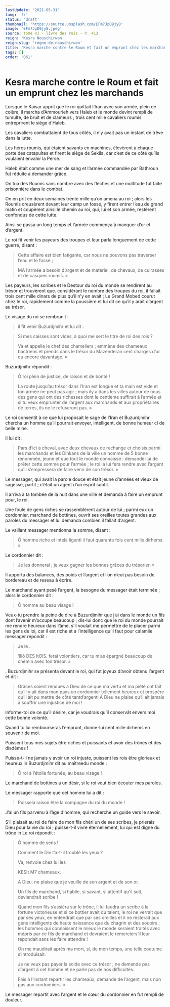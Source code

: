 ```yaml
---
lastUpdate: '2021-05-31'
lang: 'fr'
status: 'draft'
thumbnail: 'https://source.unsplash.com/EFm7JpD9jy8'
image: 'EFm7JpD9jy8.jpeg'
source: tome VI - livre des rois - P. 413
reign: 'Kesra Nouschirwan'
reign-slug: 'regne-de-nouschirwan'
title: 'Kesra marche contre le Roum et fait un emprunt chez les marchands | Le Livre des Rois | Shâhnâmeh'
tags: []
order: '061'
---
```


<!-- LTeX: language=fr -->

# Kesra marche contre le Roum et fait un emprunt chez les marchands

Lorsque le Kaïsar apprit que le roi quittait l’Iran avec son armée, plein de colère, il marcha d’Ammourieh vers Haleb et le monde devint rempli de tumulte, de bruit et de clameurs ; trois cent mille cavaliers roumis entreprirent le siège d’Haleb.

Les cavaliers combattaient de tous côtés, il n’y avait pas un instant de trêve dans la lutte.

Les héros roumis, qui étaient savants en machines, élevèrent à chaque porte des catapultes et firent le siège de Sekila, car c’est de ce côté qu’ils voulaient envahir la Perse.

Haleb était comme une mer de sang et l’armée commandée par Bathroun fut réduite à demander grâce.

On tua des Roumis sans nombre avec des flèches et une multitude fut faite prisonnière dans le combat.

On en prit en deux semaines trente mille qu’on amena au roi ; alors les Roumis creusèrent devant leur camp un fossé, y firent entrer l’eau de grand matin et coupèrent ainsi le chemin au roi, qui, lui et son armée, restèrent confondus de cette lutte.

Ainsi se passa un long temps et l’armée commença à manquer d’or et d’argent.

Le roi fit venir les payeurs des troupes et leur parla longuement de cette guerre, disant :

> Cette affaire est bien fatigante, car nous ne pouvons pas traverser l’eau et le fossé ;
>
> MA l’armée a besoin d’argent et de matériel, de chevaux, de cuirasses et de casques roumis. »

Les payeurs, les scribes et le Destour du roi du monde se rendirent au trésor et trouvèrent que. considérant le nombre des troupes du roi, il fallait trois cent mille dinars de plus qu’il n’y en avait ; Le Grand Mobed courut chez le roi, rapidement comme la poussière et lui dit ce qu’il y arait d’argent au trésor.

Le visage du roi se rembrunit :

> il fit venir Buzurdjmihr et lui dit :

> Si mes caisses sont vides, à quoi me sert le titre de roi des rois ?
>
> Va et appelle le chef des chameliers ; emmène des chameaux bactriens et prends dans le trésor du Mazenderan cent charges d’or ou encore davantage. »

Buzurdjmihr répondit :

> Ô roi plein de justice, de raison et de bonté !
>
> La route jusqu’au trésor dans l’Iran est longue et ta main est vide et ton armée ne peut pas agir ; mais ily a dans les villes autour de nous des gens qui ont des richesses dont le centième suffirait à l’armée et si tu veux emprunter de l’argent aux marchands et aux propriétaires de terres, ils ne le refuseront pas. »

Le roi consentit à ce que lui proposait le sage de l’Iran et Buzurdjmihr chercha un homme qu’il pourrait envoyer, intelligent, de bonne humeur cl de belle mine.

Il lui dit :

> Pars d’ici à cheval, avec deux chevaux de rechange et choisis parmi les marchands et les Dihkans de la ville un homme de 5 bonne renommée, jeune et que tout le monde connaisse : demande-lui de prêter cette somme pour l’armée ; le roi la lui fera rendre avec l’argent qu’il s’empressera de faire venir de son trésor. »

Le messager, qui avait la parole douce et était jeune d’années et vieux de sagesse, partit ; c’était un agent d’un esprit subtil.

Il arriva à ta tombée de la nuit dans une ville et demanda à faire un emprunt pour, le roi.

Une foule de gens riches se rassemblèrent autour de lui ; parmi eux un cordonnier, marchand de bottines, ouvrit ses oreilles toutes grandes aux paroles du messager et lui demanda combien il fallait d’argent.

Le vaillant messager mentionna la somme, disant :

> Ô homme riche et intelà ligentl il faut quarante fois cent mille dirhems. »

Le cordonnier dit :

> Je les donnerai ; je veux gagner les bonnes grâces du trésorier. »

Il apporta des balances, des poids et l’argent et l’on n’eut pas besoin de bordereau et de reseau à écrire.

Le marchand ayant pesé l’argent, la besogne du messager était terminée ; alors le cordonnier dit :

> Ô homme au beau visage !

Veux-tu prendre la peine de dire à Buzurdjmihr que j’ai dans le monde un fils dont l’avenir m’occupe beaucoup ; dis-lui donc que le roi du monde pourrait me rendre heureux dans l’âme, s’il voulait me permettre de le placer parmi les gens de loi, car il est riche et a l’intelligence qu’il faut pour calamlie messager répondit :

> Je le .
>
> ’lllô DES ItOlS. ferai volontiers, car tu m’as épargné beaucoup de chemin avec ton trésor. »

.
Buzurdjmihr se présenta devant le roi, qui fut joyeux d’avoir obtenu l’argent et dit :

> Grâces soient rendues à Dieu de ce que ma vertu et ma piété ont fait qu’il y ait dans mon pays un cordonnier tellement heureux et prospère qu’il ait pu mettre de côté tantd’argentl À Dieu ne plaise qu’il ait jamais à souffrir une injustice de moi !

Informe-toi de ce qu’il désire, car je voudrais qu’il conservât envers moi cette bonne volonté.

Quand tu lui rembourseras l’emprunt, donne-lui cent mille dirhems en souvenir de moi.

Puissent tous mes sujets être riches et puissants et avoir des trônes et des diadèmes !

Puisse-t-il ne jamais y avoir un roi injuste, puissent les rois être glorieux et heureux in Buzurdjmihr dit au maîtreedu monde :

> Ô roi à l’étoile fortunée, au beau visage !

Le marchand de bottines a un désir, si le roi veut bien écouter mes paroles.

Le messager rapporte que cet homme lui a dit :

> Puissela raison être la compagne du roi du monde !

J’ai un fils parvenu à l’âge d’homme, qui recherche un guide vers le savoir.

S’il plaisait au roi de faire de mon fils chéri un de ses scribes, je prierais Dieu pour la vie du roi ; puisse-t-il vivre éternellement, lui qui est digne du trône in Le roi répondit :

> Ô homme de sens !
>
> Comment le Div t’a-t-il troublé les yeux ?
>
> Va, renvoie chez lui les
>
> KESIt M7 chameaux.
>
> A Dieu. ne plaise que je veuille de son argent et de son or.
>
> Un fils de marchand, si habile, si savant, si attentif qu’il soit, deviendrait scribe !
>
> Quand mon fils s’assiéra sur le trône, il lui faudra un scribe à la fortune victorieuse et si ce bottier avait du talent, le roi ne verrait que par ses yeux, en entendrait que par ses oreilles et il ne resterait aux gens intelligents de haute naissance que du chagrin et des soupirs ; les hommes qui connaissent le mieux le monde seraient traités avec mépris par ce fils de marchand et devraient le remerciers’il leur répondait sans les faire attendre !
>
> On me maudirait après ma mort, si, de mon temps, une telle coutume s’introduisait.
>
> Je ne veux pas payer la solde avec ce trésor ; ne demande pas d’argent à cet homme et ne parle pas de nos difficultés.
>
> Fais à l’instant repartir les chameaüx, demande de l’argent, mais non pas aux cordonniers. »

Le messager repartit avec l’argent et le cœur du cordonnier en fut rempli de douleur.
